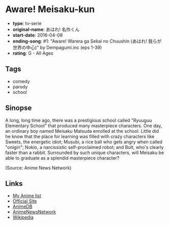 # Aware! Meisaku-kun

-   **type**: tv-serie
-   **original-name**: あはれ! 名作くん
-   **start-date**: 2016-04-08
-   **ending-song**: #1: "Aware! Warera ga Sekai no Chuushin (あはれ! 我らが世界の中心)" by Dempagumi.inc (eps 1-39)
-   **rating**: G - All Ages

## Tags

-   comedy
-   parody
-   school

## Sinopse

A long, long time ago, there was a prestigious school called "Ryuuguu Elementary School" that produced many masterpiece characters. One day, an ordinary boy named Meisaku Matsuda enrolled at the school. Little did he know that the place for learning was filled with crazy characters like Sweets, the energetic idiot; Musubi, a rice ball who gets angry when called "onigiri"; Nokio, a narcissistic self-proclaimed robot; and Bolt, who's clearly faster than a rabbit. Surrounded by such unique characters, will Meisaku be able to graduate as a splendid masterpiece character?

(Source: Anime News Network)

## Links

-   [My Anime list](https://myanimelist.net/anime/32956/Aware_Meisaku-kun)
-   [Official Site](http://meisakukun.com/)
-   [AnimeDB](http://anidb.info/perl-bin/animedb.pl?show=anime&aid=12006)
-   [AnimeNewsNetwork](http://www.animenewsnetwork.com/encyclopedia/anime.php?id=18226)
-   [Wikipedia](https://ja.wikipedia.org/wiki/%E3%81%82%E3%81%AF%E3%82%8C!%E5%90%8D%E4%BD%9C%E3%81%8F%E3%82%93)
